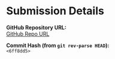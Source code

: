 # Submission Details

**GitHub Repository URL:**  
[ GitHub Repo URL](https://github.com/spandanb10745/rvx10p_230102108)

**Commit Hash (from `git rev-parse HEAD`):**  
`<6ff8dd5>`
